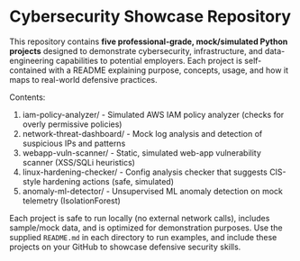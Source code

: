 # Cybersecurity Showcase Repository

This repository contains **five professional-grade, mock/simulated Python projects** designed to demonstrate cybersecurity, infrastructure, and data-engineering capabilities to potential employers. Each project is self-contained with a README explaining purpose, concepts, usage, and how it maps to real-world defensive practices.

Contents:
1. iam-policy-analyzer/ - Simulated AWS IAM policy analyzer (checks for overly permissive policies)
2. network-threat-dashboard/ - Mock log analysis and detection of suspicious IPs and patterns
3. webapp-vuln-scanner/ - Static, simulated web-app vulnerability scanner (XSS/SQLi heuristics)
4. linux-hardening-checker/ - Config analysis checker that suggests CIS-style hardening actions (safe, simulated)
5. anomaly-ml-detector/ - Unsupervised ML anomaly detection on mock telemetry (IsolationForest)

Each project is safe to run locally (no external network calls), includes sample/mock data, and is optimized for demonstration purposes. Use the supplied `README.md` in each directory to run examples, and include these projects on your GitHub to showcase defensive security skills.
